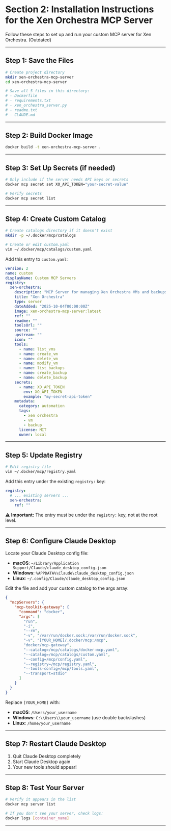 # Section 2: Installation Instructions for the Xen Orchestra MCP Server

Follow these steps to set up and run your custom MCP server for Xen Orchestra. (Outdated)

---

## Step 1: Save the Files

```bash
# Create project directory
mkdir xen-orchestra-mcp-server
cd xen-orchestra-mcp-server

# Save all 5 files in this directory:
# - Dockerfile
# - requirements.txt
# - xen_orchestra_server.py
# - readme.txt
# - CLAUDE.md
```

---

## Step 2: Build Docker Image

```bash
docker build -t xen-orchestra-mcp-server .
```

---

## Step 3: Set Up Secrets (if needed)

```bash
# Only include if the server needs API keys or secrets
docker mcp secret set XO_API_TOKEN="your-secret-value"

# Verify secrets
docker mcp secret list
```

---

## Step 4: Create Custom Catalog

```bash
# Create catalogs directory if it doesn't exist
mkdir -p ~/.docker/mcp/catalogs

# Create or edit custom.yaml
vim ~/.docker/mcp/catalogs/custom.yaml
```

Add this entry to `custom.yaml`:

```yaml
version: 2
name: custom
displayName: Custom MCP Servers
registry:
  xen-orchestra:
    description: "MCP Server for managing Xen Orchestra VMs and backups"
    title: "Xen Orchestra"
    type: server
    dateAdded: "2025-10-04T00:00:00Z"
    image: xen-orchestra-mcp-server:latest
    ref: ""
    readme: ""
    toolsUrl: ""
    source: ""
    upstream: ""
    icon: ""
    tools:
      - name: list_vms
      - name: create_vm
      - name: delete_vm
      - name: modify_vm
      - name: list_backups
      - name: create_backup
      - name: delete_backup
    secrets:
      - name: XO_API_TOKEN
        env: XO_API_TOKEN
        example: "my-secret-api-token"
    metadata:
      category: automation
      tags:
        - xen orchestra
        - vm
        - backup
      license: MIT
      owner: local
```

---

## Step 5: Update Registry

```bash
# Edit registry file
vim ~/.docker/mcp/registry.yaml
```

Add this entry under the existing `registry:` key:

```yaml
registry:
  # ... existing servers ...
  xen-orchestra:
    ref: ""
```

⚠️ **Important:** The entry must be under the `registry:` key, not at the root level.

---

## Step 6: Configure Claude Desktop

Locate your Claude Desktop config file:

- **macOS**: `~/Library/Application Support/Claude/claude_desktop_config.json`
- **Windows**: `%APPDATA%\Claude\claude_desktop_config.json`
- **Linux**: `~/.config/Claude/claude_desktop_config.json`

Edit the file and add your custom catalog to the args array:

```json
{
  "mcpServers": {
    "mcp-toolkit-gateway": {
      "command": "docker",
      "args": [
        "run",
        "-i",
        "--rm",
        "-v", "/var/run/docker.sock:/var/run/docker.sock",
        "-v", "[YOUR_HOME]/.docker/mcp:/mcp",
        "docker/mcp-gateway",
        "--catalog=/mcp/catalogs/docker-mcp.yaml",
        "--catalog=/mcp/catalogs/custom.yaml",
        "--config=/mcp/config.yaml",
        "--registry=/mcp/registry.yaml",
        "--tools-config=/mcp/tools.yaml",
        "--transport=stdio"
      ]
    }
  }
}
```

Replace `[YOUR_HOME]` with:

- **macOS**: `/Users/your_username`
- **Windows**: `C:\\Users\\your_username` (use double backslashes)
- **Linux**: `/home/your_username`

---

## Step 7: Restart Claude Desktop

1. Quit Claude Desktop completely  
2. Start Claude Desktop again  
3. Your new tools should appear!  

---

## Step 8: Test Your Server

```bash
# Verify it appears in the list
docker mcp server list

# If you don't see your server, check logs:
docker logs [container_name]
```

---
